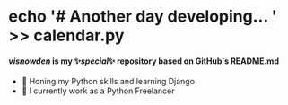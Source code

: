 # echo '# Another day developing... ' >> calendar.py
#### <b><i>visnowden</i> is my ✨_special_✨ repository based on GitHub's README.md</b>

- 🌱 Honing my Python skills and learning Django
- 🔭 I currently work as a Python Freelancer
